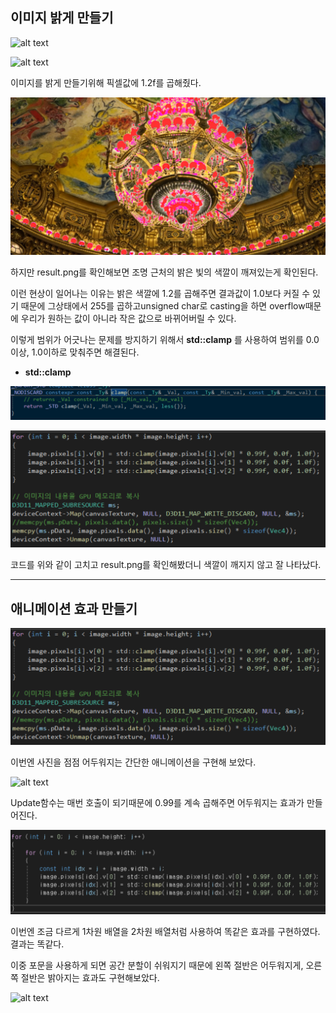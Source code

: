 ## 이미지 밝게 만들기

![alt text](Untitled.png)

![alt text](image.png)

이미지를 밝게 만들기위해 픽셀값에 1.2f를 곱해줬다.

![alt text](image-1.png)

하지만 result.png를 확인해보면 조명 근처의 밝은 빛의 색깔이 깨져있는게 확인된다. 

이런 현상이 일어나는 이유는 밝은 색깔에 1.2를 곱해주면 결과값이 1.0보다 커질 수 있기 때문에 그상태에서 255를 곱하고unsigned char로 casting을 하면 overflow때문에 우리가 원하는 값이 아니라 작은 값으로 바뀌어버릴 수 있다.

이렇게 범위가 어긋나는 문제를 방지하기 위해서 **std::clamp** 를 사용하여 범위를 0.0이상, 1.0이하로 맞춰주면 해결된다.


- **std::clamp**

![alt text](image-2.png)

![alt text](image-3.png)

코드를 위와 같이 고치고 result.png를 확인해봤더니 색깔이 깨지지 않고 잘 나타났다.



---



## 애니메이션 효과 만들기 

![alt text](image-4.png)

이번엔 사진을 점점 어두워지는 간단한 애니메이션을 구현해 보았다.

![alt text](animation.gif)

Update함수는 매번 호출이 되기때문에 0.99를 계속 곱해주면 어두워지는 효과가 만들어진다.

![alt text](image-5.png)

이번엔 조금 다르게 1차원 배열을 2차원 배열처럼 사용하여 똑같은 효과를 구현하였다. 결과는 똑같다.

이중 포문을 사용하게 되면 공간 분할이 쉬워지기 때문에 왼쪽 절반은 어두워지게, 오른쪽 절반은 밝아지는 효과도 구현해보았다.


![alt text](devision.gif)